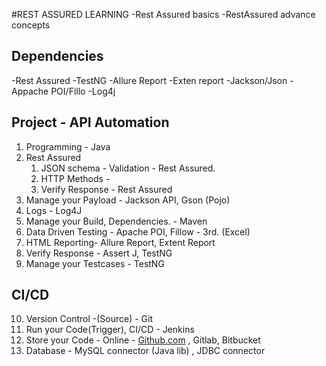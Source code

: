 #REST ASSURED LEARNING
-Rest Assured basics
-RestAssured advance concepts
##  Dependencies
-Rest Assured
-TestNG
-Allure Report
-Exten report
-Jackson/Json
-Appache POI/Fillo
-Log4j
## Project - API Automation

1. Programming - Java
2. Rest Assured
    1. JSON schema - Validation - Rest Assured.
    2. HTTP Methods -
    3. Verify Response - Rest Assured
3. Manage your Payload - Jackson API, Gson (Pojo)
4. Logs - Log4J
5. Manage your Build, Dependencies. -  Maven
6. Data Driven Testing - Apache POI, Fillow - 3rd. (Excel)
7. HTML Reporting- Allure Report, Extent Report
8. Verify Response - Assert J, TestNG
9. Manage your Testcases - TestNG

## CI/CD
10. Version Control -(Source) - Git
11. Run your Code(Trigger), CI/CD - Jenkins
12. Store your Code - Online - [﻿Github.com](https://github.com/) , Gitlab, Bitbucket
13. Database - MySQL connector (Java lib) , JDBC connector
